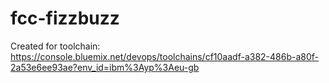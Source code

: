 # fcc-fizzbuzz
Created for toolchain: https://console.bluemix.net/devops/toolchains/cf10aadf-a382-486b-a80f-2a53e6ee93ae?env_id=ibm%3Ayp%3Aeu-gb
